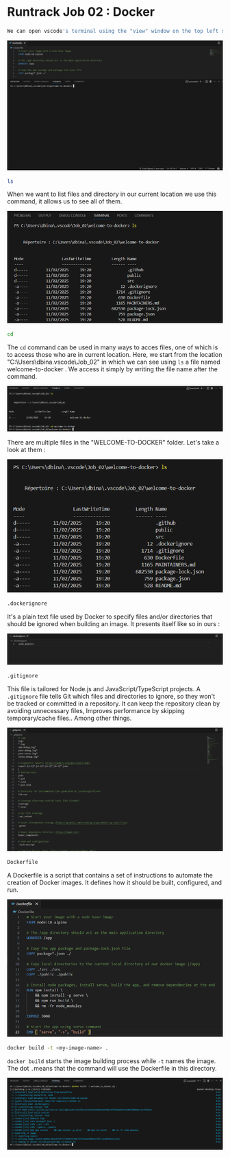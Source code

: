 # Runtrack Job 02 : Docker

```sh
We can open vscode's terminal using the "view" window on the top left side or by pressing the "CTRL+ù" command
```
![alt text](images/vscode_terminal.png)


```sh
ls
```

When we want to list files and directory in our current location we use this command, it allows us to see all of them. 

![alt text](images/ls.png)

```sh
cd
```

The `cd` command can be used in many ways to acces files, one of which is to access those who are in current location. 
Here, we start from the location "C:\Users\dbina\.vscode\Job_02" in which we can see using `ls` a file named welcome-to-docker . We access it simply by writing the file name after the command. 

![alt text](images/cd.png)

There are multiple files in the "WELCOME-TO-DOCKER" folder. Let's take a look at them :

![alt text](images/files_in_project.png)

```sh
.dockerignore 
```
It's a plain text file used by Docker to specify files and/or directories that should be ignored when building an image. It presents itself like so in ours :

 ![alt text](images/dockerignore.png)

 ```sh
 .gitignore
 ```

 This file is tailored for Node.js and JavaScript/TypeScript projects. 
 A `.gitignore` file tells Git which files and directories to ignore, so they won't be tracked or committed in a repository.
 It can keep the repository clean by avoiding unnecessary files, Improves performance by skipping temporary/cache files.. Among other things. 

 ![alt text](images/gitignore.png)

 ```sh
 Dockerfile
 ```

 A Dockerfile is a script that contains a set of instructions to automate the creation of Docker images. It defines how it should be built, configured, and run.

 ![alt text](images/Dockerfile.png)


```sh
docker build -t <my-image-name> .
```
`docker build` starts the image building process while `-t` names the image. The dot `.`means that the command will use the Dockerfile in this directory. 

![alt text](images/creating_docker_image.png)
